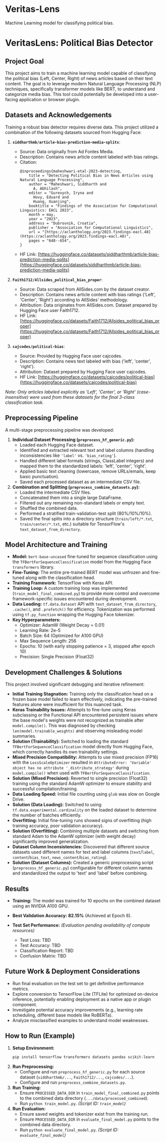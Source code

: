 # Veritas-Lens
Machine Learning model for classifying political bias.
# VeritasLens: Political Bias Detector

## Project Goal

This project aims to train a machine learning model capable of classifying the political bias (Left, Center, Right) of news articles based on their text content. The goal is to leverage modern Natural Language Processing (NLP) techniques, specifically transformer models like BERT, to understand and categorize media bias. This tool could potentially be developed into a user-facing application or browser plugin.

## Datasets and Acknowledgements

Training a robust bias detector requires diverse data. This project utilized a combination of the following datasets sourced from Hugging Face:

1.  **`siddharthmb/article-bias-prediction-media-splits`**:
    * Source: Data originally from Ad Fontes Media.
    * Description: Contains news article content labeled with bias ratings.
    * Citation:
        ```
        @inproceedings{maheshwari-etal-2023-detecting,
            title = "Detecting Political Bias in News Articles using Natural Language Processing",
            author = "Maheshwari, Siddharth and
              A, Abhilash",
            editor = "Gurevych, Iryna and
              Hovy, Eduard and
              Huang, Xuanjing",
            booktitle = "Findings of the Association for Computational Linguistics: EACL 2023",
            month = may,
            year = "2023",
            address = "Dubrovnik, Croatia",
            publisher = "Association for Computational Linguistics",
            url = "[https://aclanthology.org/2023.findings-eacl.48](https://aclanthology.org/2023.findings-eacl.48)",
            pages = "648--654",
        }
        ```
    * HF Link: [https://huggingface.co/datasets/siddharthmb/article-bias-prediction-media-splits](https://huggingface.co/datasets/siddharthmb/article-bias-prediction-media-splits)

2.  **`Faith1712/Allsides_political_bias_proper`**:
    * Source: Data scraped from AllSides.com by the dataset creator.
    * Description: Contains news article content with bias ratings ('Left', 'Center', 'Right') according to AllSides' methodology.
    * Attribution: Data originates from AllSides.com. Dataset prepared by Hugging Face user Faith1712.
    * HF Link: [https://huggingface.co/datasets/Faith1712/Allsides_political_bias_proper](https://huggingface.co/datasets/Faith1712/Allsides_political_bias_proper)

3.  **`cajcodes/political-bias`**:
    * Source: Provided by Hugging Face user cajcodes.
    * Description: Contains news text labeled with bias ('left', 'center', 'right').
    * Attribution: Dataset prepared by Hugging Face user cajcodes.
    * HF Link: [https://huggingface.co/datasets/cajcodes/political-bias](https://huggingface.co/datasets/cajcodes/political-bias)

*Note: Only articles labeled explicitly as 'Left', 'Center', or 'Right' (case-insensitive) were used from these datasets for the final 3-class classification task.*

## Preprocessing Pipeline

A multi-stage preprocessing pipeline was developed:

1.  **Individual Dataset Processing (`preprocess_hf_generic.py`):**
    * Loaded each Hugging Face dataset.
    * Identified and extracted relevant text and label columns (handling inconsistencies like `'label'` vs. `'bias_rating'`).
    * Handled different label formats (strings, ClassLabel integers) and mapped them to the standardized labels: 'left', 'center', 'right'.
    * Applied basic text cleaning (lowercase, remove URLs/emails, keep basic punctuation).
    * Saved each processed dataset as an intermediate CSV file.
2.  **Combination and Splitting (`preprocess_combine_datasets.py`):**
    * Loaded the intermediate CSV files.
    * Concatenated them into a single large DataFrame.
    * Filtered out any remaining non-standard labels or empty text.
    * Shuffled the combined data.
    * Performed a stratified train-validation-test split (80%/10%/10%).
    * Saved the final splits into a directory structure (`train/left/*.txt`, `train/center/*.txt`, etc.) suitable for TensorFlow's `text_dataset_from_directory`.

## Model Architecture and Training

* **Model:** `bert-base-uncased` fine-tuned for sequence classification using the `TFBertForSequenceClassification` model from the Hugging Face `transformers` library.
* **Fine-Tuning:** The entire pre-trained BERT model was unfrozen and fine-tuned along with the classification head.
* **Training Framework:** TensorFlow with Keras API.
* **Training Loop:** A custom training loop was implemented (`train_model_final_combined.py`) to provide more control and overcome framework-specific issues encountered during development.
* **Data Loading:** `tf.data.Dataset` API with `text_dataset_from_directory`, `.cache()`, and `.prefetch()` for efficiency. Tokenization was performed using `tf.py_function` wrapping the Hugging Face tokenizer.
* **Key Hyperparameters:**
    * Optimizer: AdamW (Weight Decay = 0.01)
    * Learning Rate: 2e-5
    * Batch Size: 64 (Optimized for A100 GPU)
    * Max Sequence Length: 256
    * Epochs: 10 (with early stopping patience = 3, stopped after epoch 10)
    * Precision: Single Precision (Float32)

## Development Challenges & Solutions

This project involved significant debugging and iterative refinement:

* **Initial Training Stagnation:** Training only the classification head on a frozen base model failed to learn effectively, indicating the pre-trained features alone were insufficient for this nuanced task.
* **Keras Trainability Issues:** Attempts to fine-tune using Keras subclassing or the Functional API encountered persistent issues where the base model's weights were not recognized as trainable after `model.compile()`. This was diagnosed by checking `len(model.trainable_weights)` and observing misleading model summaries.
* **Solution (Trainability):** Switched to loading the standard `TFBertForSequenceClassification` model directly from Hugging Face, which correctly handles its own trainability settings.
* **Mixed Precision Compatibility:** Attempts to use mixed precision (FP16) with the `LossScaleOptimizer` resulted in `AttributeError: 'Variable' object has no attribute '_distribute_strategy'` during `model.compile()` when used with `TFBertForSequenceClassification`.
* **Solution (Mixed Precision):** Reverted to single precision (Float32) training using the standard AdamW optimizer to ensure stability and successful compilation/training.
* **Data Loading Speed:** Initial file counting using `glob` was slow on Google Drive.
* **Solution (Data Loading):** Switched to using `tf.data.experimental.cardinality` on the loaded dataset to determine the number of batches efficiently.
* **Overfitting:** Initial fine-tuning runs showed signs of overfitting (high training accuracy, poor validation accuracy).
* **Solution (Overfitting):** Combining multiple datasets and switching from standard Adam to the AdamW optimizer (with weight decay) significantly improved generalization.
* **Dataset Column Inconsistencies:** Discovered that different source datasets used different names for text and label columns (`text`/`label`, `content`/`bias_text`, `news_content`/`bias_rating`).
* **Solution (Dataset Columns):** Created a generic preprocessing script (`preprocess_hf_generic.py`) configurable for different column names and standardized the output to 'text' and 'label' before combining.

## Results

* **Training:** The model was trained for 10 epochs on the combined dataset using an NVIDIA A100 GPU.
* **Best Validation Accuracy:** **82.15%** (Achieved at Epoch 8).
* **Test Set Performance:** *(Evaluation pending availability of compute resources)*

    * Test Loss: TBD
    * Test Accuracy: TBD
    * Classification Report: TBD
    * Confusion Matrix: TBD

## Future Work & Deployment Considerations

* Run final evaluation on the test set to get definitive performance metrics.
* Explore conversion to TensorFlow Lite (TFLite) for optimized on-device inference, potentially enabling deployment as a native app or plugin component.
* Investigate potential accuracy improvements (e.g., learning rate scheduling, different base models like RoBERTa).
* Analyze misclassified examples to understand model weaknesses.

## How to Run (Example)

1.  **Setup Environment:**
    ```bash
    pip install tensorflow transformers datasets pandas scikit-learn
    ```
2.  **Run Preprocessing:**
    * Configure and run `preprocess_hf_generic.py` for each source dataset (`siddharthmb/...`, `Faith1712/...`, `cajcodes/...`).
    * Configure and run `preprocess_combine_datasets.py`.
3.  **Run Training:**
    * Ensure `PROCESSED_DATA_DIR` in `train_model_final_combined.py` points to the combined data directory (`.../data/processed_combined`).
    * Run `python train_model.py`. *(Script ID: `train_model`)*
4.  **Run Evaluation:**
    * Ensure saved weights and tokenizer exist from the training run.
    * Ensure `PROCESSED_DATA_DIR` in `evaluate_final_model.py` points to the combined data directory.
    * Run `python evaluate_final_model.py`. *(Script ID: `evaluate_final_model`)*
